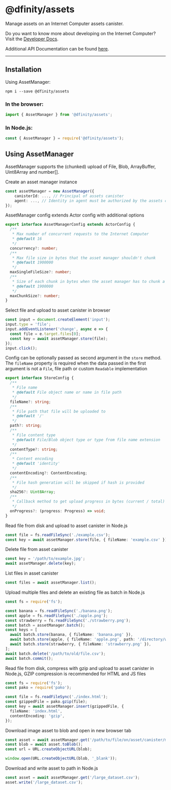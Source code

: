 # @dfinity/assets

Manage assets on an Internet Computer assets canister.

Do you want to know more about developing on the Internet Computer? Visit the [Developer Docs](https://internetcomputer.org/docs/home).

Additional API Documentation can be found [here](https://agent-js.icp.xyz/libs/assets/api).

---

## Installation

Using AssetManager:

```shell
npm i --save @dfinity/assets
```

### In the browser:

```ts
import { AssetManager } from '@dfinity/assets';
```

### In Node.js:

```ts
const { AssetManager } = require('@dfinity/assets');
```

## Using AssetManager

AssetManager supports the (chunked) upload of File, Blob, ArrayBuffer, Uint8Array and number[].

Create an asset manager instance

```ts
const assetManager = new AssetManager({
    canisterId: ..., // Principal of assets canister
    agent: ..., // Identity in agent must be authorized by the assets canister to make any changes
});
```

AssetManager config extends Actor config with additional options

```ts
export interface AssetManagerConfig extends ActorConfig {
  /**
   * Max number of concurrent requests to the Internet Computer
   * @default 16
   */
  concurrency?: number;
  /**
   * Max file size in bytes that the asset manager shouldn't chunk
   * @default 1900000
   */
  maxSingleFileSize?: number;
  /**
   * Size of each chunk in bytes when the asset manager has to chunk a file
   * @default 1900000
   */
  maxChunkSize?: number;
}
```

Select file and upload to asset canister in browser

```ts
const input = document.createElement('input');
input.type = 'file';
input.addEventListener('change', async e => {
  const file = e.target.files[0];
  const key = await assetManager.store(file);
});
input.click();
```

Config can be optionally passed as second argument in the `store` method.
The `fileName` property is required when the data passed in the first argument
is not a `File`, file path or custom `Readable` implementation

```ts
export interface StoreConfig {
  /**
   * File name
   * @default File object name or name in file path
   */
  fileName?: string;
  /**
   * File path that file will be uploaded to
   * @default '/'
   */
  path?: string;
  /**
   * File content type
   * @default File/Blob object type or type from file name extension
   */
  contentType?: string;
  /**
   * Content encoding
   * @default 'identity'
   */
  contentEncoding?: ContentEncoding;
  /**
   * File hash generation will be skipped if hash is provided
   */
  sha256?: Uint8Array;
  /**
   * Callback method to get upload progress in bytes (current / total)
   */
  onProgress?: (progress: Progress) => void;
}
```

Read file from disk and upload to asset canister in Node.js

```ts
const file = fs.readFileSync('./example.csv');
const key = await assetManager.store(file, { fileName: 'example.csv' });
```

Delete file from asset canister

```ts
const key = '/path/to/example.jpg';
await assetManager.delete(key);
```

List files in asset canister

```ts
const files = await assetManager.list();
```

Upload multiple files and delete an existing file as batch in Node.js

```ts
const fs = require('fs');

const banana = fs.readFileSync('./banana.png');
const apple = fs.readFileSync('./apple.png');
const strawberry = fs.readFileSync('./strawberry.png');
const batch = assetManager.batch();
const keys = [
  await batch.store(banana, { fileName: 'banana.png' }),
  await batch.store(apple, { fileName: 'apple.png', path: '/directory/with/apples' }),
  await batch.store(strawberry, { fileName: 'strawberry.png' }),
];
await batch.delete('/path/to/old/file.csv');
await batch.commit();
```

Read file from disk, compress with gzip and upload to asset canister in Node.js,
GZIP compression is recommended for HTML and JS files

```ts
const fs = require('fs');
const pako = require('pako');

const file = fs.readFileSync('./index.html');
const gzippedFile = pako.gzip(file);
const key = await assetManager.insert(gzippedFile, {
  fileName: 'index.html',
  contentEncoding: 'gzip',
});
```

Download image asset to blob and open in new browser tab

```ts
const asset = await assetManager.get('/path/to/file/on/asset/canister/motoko.png');
const blob = await asset.toBlob();
const url = URL.createObjectURL(blob);

window.open(URL.createObjectURL(blob, '_blank'));
```

Download and write asset to path in Node.js

```ts
const asset = await assetManager.get('/large_dataset.csv');
asset.write('/large_dataset.csv');
```
